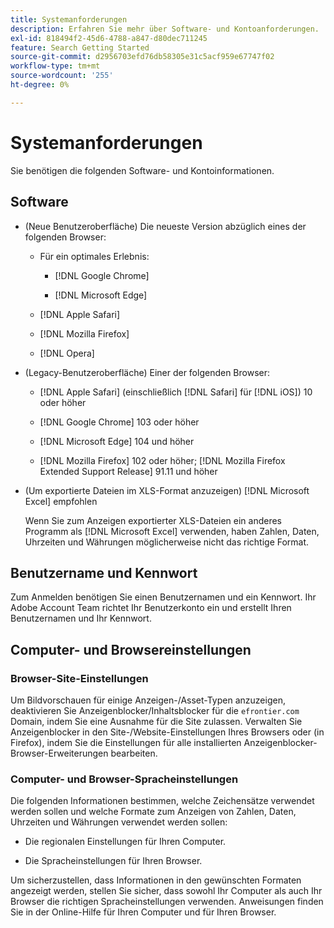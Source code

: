```yaml
---
title: Systemanforderungen
description: Erfahren Sie mehr über Software- und Kontoanforderungen.
exl-id: 818494f2-45d6-4788-a847-d80dec711245
feature: Search Getting Started
source-git-commit: d2956703efd76db58305e31c5acf959e67747f02
workflow-type: tm+mt
source-wordcount: '255'
ht-degree: 0%

---
```


# Systemanforderungen

Sie benötigen die folgenden Software- und Kontoinformationen.

## Software

* (Neue Benutzeroberfläche) Die neueste Version abzüglich eines der folgenden Browser:

   * Für ein optimales Erlebnis:

      * [!DNL Google Chrome]

      * [!DNL Microsoft Edge]

   * [!DNL Apple Safari]

   * [!DNL Mozilla Firefox]

   * [!DNL Opera]

* (Legacy-Benutzeroberfläche) Einer der folgenden Browser:

   * [!DNL Apple Safari] (einschließlich [!DNL Safari] für [!DNL iOS]) 10 oder höher

   * [!DNL Google Chrome] 103 oder höher

   * [!DNL Microsoft Edge] 104 und höher

   * [!DNL Mozilla Firefox] 102 oder höher; [!DNL Mozilla Firefox Extended Support Release] 91.11 und höher

* (Um exportierte Dateien im XLS-Format anzuzeigen) [!DNL Microsoft Excel] empfohlen

  Wenn Sie zum Anzeigen exportierter XLS-Dateien ein anderes Programm als [!DNL Microsoft Excel] verwenden, haben Zahlen, Daten, Uhrzeiten und Währungen möglicherweise nicht das richtige Format.

## Benutzername und Kennwort

Zum Anmelden benötigen Sie einen Benutzernamen und ein Kennwort. Ihr Adobe Account Team richtet Ihr Benutzerkonto ein und erstellt Ihren Benutzernamen und Ihr Kennwort.

## Computer- und Browsereinstellungen

### Browser-Site-Einstellungen

Um Bildvorschauen für einige Anzeigen-/Asset-Typen anzuzeigen, deaktivieren Sie Anzeigenblocker/Inhaltsblocker für die `efrontier.com` Domain, indem Sie eine Ausnahme für die Site zulassen. Verwalten Sie Anzeigenblocker in den Site-/Website-Einstellungen Ihres Browsers oder (in Firefox), indem Sie die Einstellungen für alle installierten Anzeigenblocker-Browser-Erweiterungen bearbeiten.

### Computer- und Browser-Spracheinstellungen

Die folgenden Informationen bestimmen, welche Zeichensätze verwendet werden sollen und welche Formate zum Anzeigen von Zahlen, Daten, Uhrzeiten und Währungen verwendet werden sollen:

* Die regionalen Einstellungen für Ihren Computer.

* Die Spracheinstellungen für Ihren Browser.

Um sicherzustellen, dass Informationen in den gewünschten Formaten angezeigt werden, stellen Sie sicher, dass sowohl Ihr Computer als auch Ihr Browser die richtigen Spracheinstellungen verwenden. Anweisungen finden Sie in der Online-Hilfe für Ihren Computer und für Ihren Browser.

